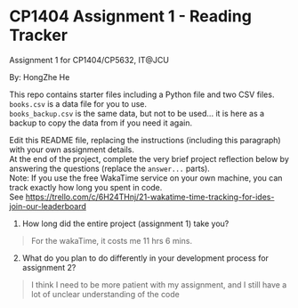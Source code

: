 # CP1404 Assignment 1 - Reading Tracker
Assignment 1 for CP1404/CP5632, IT@JCU

By: HongZhe He

This repo contains starter files including a Python file and two CSV files.  
`books.csv` is a data file for you to use.  
`books_backup.csv` is the same data, but not to be used... it is here as a backup to copy the data from if you need it again.

Edit this README file, replacing the instructions (including this paragraph) with your own assignment details.  
At the end of the project, complete the very brief project reflection below by answering the questions (replace the `answer...` parts).  
Note: If you use the free WakaTime service on your own machine, you can track exactly how long you spent in code.  
See https://trello.com/c/6H24THnj/21-wakatime-time-tracking-for-ides-join-our-leaderboard


1. How long did the entire project (assignment 1) take you?
> For the wakaTime, it costs me 11 hrs 6 mins.


2. What do you plan to do  differently in your development process for assignment 2?
> I think I need to be more patient with my assignment, and I still have a lot of unclear understanding of the code
